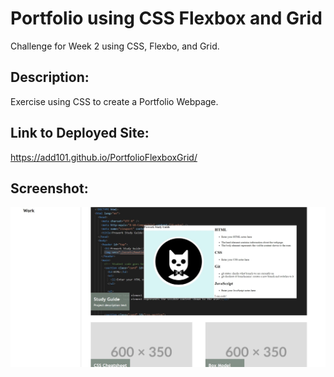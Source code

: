 # Portfolio using CSS Flexbox and Grid 
Challenge for Week 2 using CSS, Flexbo, and Grid.

## Description:

Exercise using CSS to create a Portfolio Webpage.

## Link to Deployed Site:

https://add101.github.io/PortfolioFlexboxGrid/

## Screenshot:

![my screenshot](images/CSS_Portfolio-Screenshot.jpg)

